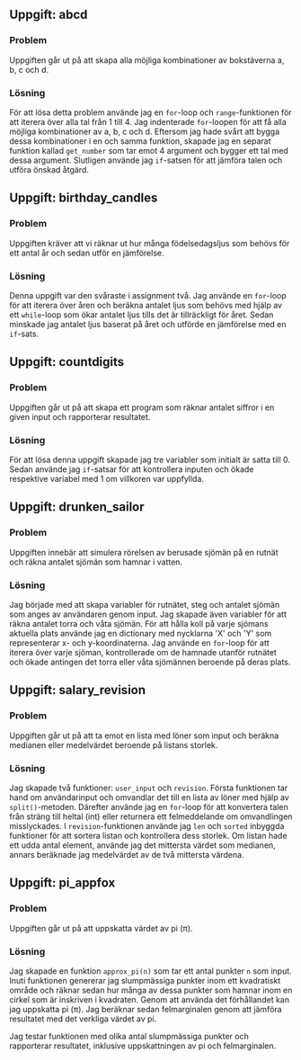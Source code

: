 ## Uppgift: abcd

### Problem
Uppgiften går ut på att skapa alla möjliga kombinationer av bokstäverna a, b, c och d.

### Lösning
För att lösa detta problem använde jag en `for`-loop och `range`-funktionen för att iterera över alla tal från 1 till 4. Jag indenterade `for`-loopen för att få alla möjliga kombinationer av a, b, c och d. Eftersom jag hade svårt att bygga dessa kombinationer i en och samma funktion, skapade jag en separat funktion kallad `get_number` som tar emot 4 argument och bygger ett tal med dessa argument. Slutligen använde jag `if`-satsen för att jämföra talen och utföra önskad åtgärd.

## Uppgift: birthday_candles

### Problem
Uppgiften kräver att vi räknar ut hur många födelsedagsljus som behövs för ett antal år och sedan utför en jämförelse.

### Lösning
Denna uppgift var den svåraste i assignment två. Jag använde en `for`-loop för att iterera över åren och beräkna antalet ljus som behövs med hjälp av ett `while`-loop som ökar antalet ljus tills det är tillräckligt för året. Sedan minskade jag antalet ljus baserat på året och utförde en jämförelse med en `if`-sats.

## Uppgift: countdigits

### Problem
Uppgiften går ut på att skapa ett program som räknar antalet siffror i en given input och rapporterar resultatet.

### Lösning
För att lösa denna uppgift skapade jag tre variabler som initialt är satta till 0. Sedan använde jag `if`-satsar för att kontrollera inputen och ökade respektive variabel med 1 om villkoren var uppfyllda.

## Uppgift: drunken_sailor

### Problem
Uppgiften innebär att simulera rörelsen av berusade sjömän på en rutnät och räkna antalet sjömän som hamnar i vatten.

### Lösning
Jag började med att skapa variabler för rutnätet, steg och antalet sjömän som anges av användaren genom input. Jag skapade även variabler för att räkna antalet torra och våta sjömän. För att hålla koll på varje sjömans aktuella plats använde jag en dictionary med nycklarna 'X' och 'Y' som representerar x- och y-koordinaterna. Jag använde en `for`-loop för att iterera över varje sjöman, kontrollerade om de hamnade utanför rutnätet och ökade antingen det torra eller våta sjömännen beroende på deras plats.

## Uppgift: salary_revision

### Problem
Uppgiften går ut på att ta emot en lista med löner som input och beräkna medianen eller medelvärdet beroende på listans storlek.

### Lösning
Jag skapade två funktioner: `user_input` och `revision`. Första funktionen tar hand om användarinput och omvandlar det till en lista av löner med hjälp av `split()`-metoden. Därefter använde jag en `for`-loop för att konvertera talen från sträng till heltal (int) eller returnera ett felmeddelande om omvandlingen misslyckades. I `revision`-funktionen använde jag `len` och `sorted` inbyggda funktioner för att sortera listan och kontrollera dess storlek. Om listan hade ett udda antal element, använde jag det mittersta värdet som medianen, annars beräknade jag medelvärdet av de två mittersta värdena.

## Uppgift: pi_appfox

### Problem
Uppgiften går ut på att uppskatta värdet av pi (π).

### Lösning
Jag skapade en funktion `approx_pi(n)` som tar ett antal punkter `n` som input. Inuti funktionen genererar jag slumpmässiga punkter inom ett kvadratiskt område och räknar sedan hur många av dessa punkter som hamnar inom en cirkel som är inskriven i kvadraten. Genom att använda det förhållandet kan jag uppskatta pi (π). Jag beräknar sedan felmarginalen genom att jämföra resultatet med det verkliga värdet av pi.

Jag testar funktionen med olika antal slumpmässiga punkter och rapporterar resultatet, inklusive uppskattningen av pi och felmarginalen.